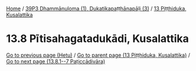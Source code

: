 
[Home](/) / [39P3 Dhammānuloma (1), Dukatikapaṭṭhānapāḷi (3)](../../39P3.md) / [13 Piṭṭhiduka, Kusalattika](../13.md)

# 13.8 Pītisahagatadukādi, Kusalattika


[Go to previous page (Hetu)](13.7/13.7.3/Hetu.md) / [Go to parent page (13 Piṭṭhiduka, Kusalattika)](../13.md) / [Go to next page (13.8.1--7 Paṭiccādivāra)](13.8/13.8.1--7.md)


